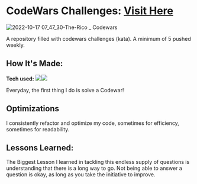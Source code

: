 # CodeWars Challenges: <a target="_blank" href="https://www.codewars.com/users/The-Rico" >Visit Here</a> 

![2022-10-17 07_47_30-The-Rico _ Codewars](https://user-images.githubusercontent.com/97664519/196062120-b0af803c-f821-4839-a3a3-2ea66863907b.png)


A repository filled with codewars challenges (kata). A minimum of 5 pushed weekly.

## How It's Made:

**Tech used:** <img src="https://img.shields.io/static/v1?label=|&message=JAVASCRIPT&color=3c7f5d&style=plastic&logo=javascript"/><img src="https://img.shields.io/static/v1?label=|&message=csharp#&color=3c7f5d&style=plastic&logo=csharp"/>

Everyday, the first thing I do is solve a Codewar! 

## Optimizations

I consistently refactor and optimize my code, sometimes for efficiency, sometimes for readability. 

## Lessons Learned:

The Biggest Lesson I learned in tackling this endless supply of questions is understanding that there is a long way to go. Not being able to answer a question is okay, as long as you take the initiative to improve.
